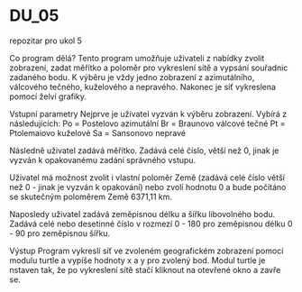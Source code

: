 # DU_05
repozitar pro ukol 5

Co program dělá?
Tento program umožňuje uživateli z nabídky zvolit zobrazení, zadat měřítko a poloměr pro vykreslení sítě a vypsání souřadnic zadaného bodu. K výběru je vždy jedno zobrazení z azimutálního, válcového tečného, kuželového a nepravého. Nakonec je síť vykreslena pomocí želví grafiky.

Vstupní parametry
Nejprve je uživatel vyzván k výběru zobrazení.
Vybírá z následujících: 
Po = Postelovo azimutální
Br = Braunovo válcové tečné
Pt = Ptolemaiovo kuželové
Sa = Sansonovo nepravé

Následně uživatel zadává měřítko.
Zadává celé číslo, větší než 0, jinak je vyzván k opakovanému zadání správného vstupu. 

Uživatel má možnost zvolit i vlastní poloměr Země (zadává celé číslo větší než 0 - jinak je vyzván k opakování) nebo zvolí hodnotu 0 a bude počítáno se skutečným poloměrem Země 6371,11 km.

Naposledy uživatel zadává zeměpisnou délku a šířku libovolného bodu.
Zadává celé nebo desetinné číslo v rozmezí 0 - 180 pro zeměpisnou délku 0 - 90 pro zeměpisnou šířku. 

Výstup
Program vykreslí síť ve zvoleném geografickém zobrazení pomocí modulu turtle a vypíše hodnoty x a y pro zvolený bod. 
Modul turtle je nstaven tak, že po vykreslení sítě stačí kliknout na otevřené okno a zavře se.
